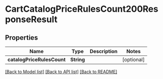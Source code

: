 # CartCatalogPriceRulesCount200ResponseResult

## Properties
Name | Type | Description | Notes
------------ | ------------- | ------------- | -------------
**catalogPriceRulesCount** | **String** |  | [optional] 

[[Back to Model list]](../README.md#documentation-for-models) [[Back to API list]](../README.md#documentation-for-api-endpoints) [[Back to README]](../README.md)


